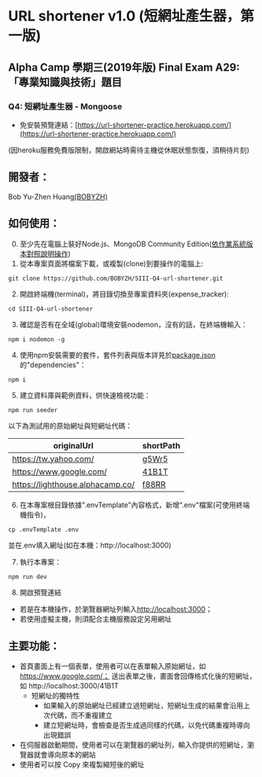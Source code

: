 # URL shortener v1.0 (短網址產生器，第一版)

## Alpha Camp 學期三(2019年版) Final Exam A29: 「專業知識與技術」題目
### Q4: 短網址產生器 - Mongoose
- 免安裝預覽連結：[https://url-shortener-practice.herokuapp.com/](https://url-shortener-practice.herokuapp.com/)

(因heroku服務免費版限制，開啟網站時需待主機從休眠狀態恢復，須稍待片刻)

## 開發者：
Bob Yu-Zhen Huang[(BOBYZH)](https://github.com/BOBYZH)

## 如何使用：
0. 至少先在電腦上裝好Node.js、MongoDB Community Edition([依作業系統版本對照說明操作](https://docs.mongodb.com/manual/administration/install-community/))
1. 從本專案頁面將檔案下載，或複製(clone)到要操作的電腦上:
```
git clone https://github.com/BOBYZH/SIII-Q4-url-shortener.git
```
2. 開啟終端機(terminal)，將目錄切換至專案資料夾(expense_tracker):
```
cd SIII-Q4-url-shortener
```
3. 確認是否有在全域(global)環境安裝nodemon，沒有的話，在終端機輸入：
```
npm i nodemon -g
```
4. 使用npm安裝需要的套件，套件列表與版本詳見於[package.json](https://github.com/BOBYZH/SIII-Q4-url-shortener/blob/master/package.json)的"dependencies"：
```
npm i 
```
5. 建立資料庫與範例資料，供快速檢視功能：
```
npm run seeder
```
以下為測試用的原始網址與短網址代碼：

| originalUrl                      | shortPath |
| ---------------------------------| ----------|
| https://tw.yahoo.com/            | [g5Wr5](https://url-shortener-practice.herokuapp.com/g5Wr5)     |
| https://www.google.com/          | [41B1T](https://url-shortener-practice.herokuapp.com/41B1T)     |
| https://lighthouse.alphacamp.co/ | [f88RR](https://url-shortener-practice.herokuapp.com/f88RR)     |
6. 在本專案根目錄依據".envTemplate"內容格式，新增".env"檔案(可使用終端機指令)，
```
cp .envTemplate .env
```
並在.env填入網址(如在本機：http://localhost:3000)

7. 執行本專案：
```
npm run dev
```
8. 開啟預覽連結
- 若是在本機操作，於瀏覽器網址列輸入[http://localhost:3000](http://localhost:3000)；
- 若使用虛擬主機，則須配合主機服務設定另用網址

## 主要功能：
- 首頁畫面上有一個表單，使用者可以在表單輸入原始網址，如 https://www.google.com/；
送出表單之後，畫面會回傳格式化後的短網址，如 http://localhost:3000/41B1T
  - 短網址的獨特性
    - 如果輸入的原始網址已經建立過短網址，短網址生成的結果會沿用上次代碼，而不重複建立
    - 建立短網址時，會檢查是否生成過同樣的代碼，以免代碼重複時導向出現錯誤
- 在伺服器啟動期間，使用者可以在瀏覽器的網址列，輸入你提供的短網址，瀏覽器就會導向原本的網站
- 使用者可以按 Copy 來複製縮短後的網址

